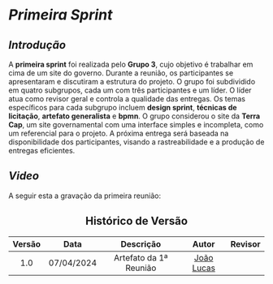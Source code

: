 # <a>*Primeira Sprint*</a>

## <a>*Introdução*</a>

A **primeira sprint** foi realizada pelo **Grupo 3**, cujo objetivo é trabalhar em cima de um site do governo. Durante a reunião, os participantes se apresentaram e discutiram a estrutura do projeto. O grupo foi subdividido em quatro subgrupos, cada um com três participantes e um líder. O líder atua como revisor geral e controla a qualidade das entregas. Os temas específicos para cada subgrupo incluem **design sprint**, **técnicas de licitação**, **artefato generalista** e **bpmn**. O grupo considerou o site da **Terra Cap**, um site governamental com uma interface simples e incompleta, como um referencial para o projeto. A próxima entrega será baseada na disponibilidade dos participantes, visando a rastreabilidade e a produção de entregas eficientes.

## <a>*Video*</a>

A seguir esta a gravação da primeira reunião:

<center>

## <a>Histórico de Versão</a>

| Versão |    Data    |       Descrição        |                      Autor                       | Revisor |
| :----: | :--------: | :--------------------: | :----------------------------------------------: | :-----: |
|  1.0   | 07/04/2024 | Artefato da 1ª Reunião | [João Lucas](https://github.com/VasconcelosJoao) |  []()   |

</center>